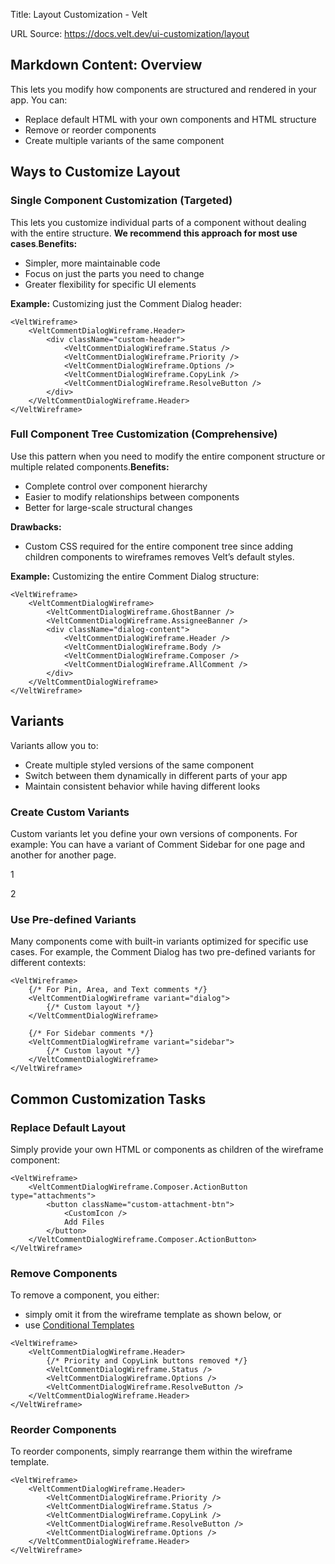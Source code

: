Title: Layout Customization - Velt

URL Source: https://docs.velt.dev/ui-customization/layout

Markdown Content:
Overview
--------

This lets you modify how components are structured and rendered in your app. You can:

*   Replace default HTML with your own components and HTML structure
*   Remove or reorder components
*   Create multiple variants of the same component

Ways to Customize Layout
------------------------

### Single Component Customization (Targeted)

This lets you customize individual parts of a component without dealing with the entire structure. **We recommend this approach for most use cases**.**Benefits:**

*   Simpler, more maintainable code
*   Focus on just the parts you need to change
*   Greater flexibility for specific UI elements

**Example:** Customizing just the Comment Dialog header:

```
<VeltWireframe>
    <VeltCommentDialogWireframe.Header>
        <div className="custom-header">
            <VeltCommentDialogWireframe.Status />
            <VeltCommentDialogWireframe.Priority />
            <VeltCommentDialogWireframe.Options />
            <VeltCommentDialogWireframe.CopyLink />
            <VeltCommentDialogWireframe.ResolveButton />
        </div>
    </VeltCommentDialogWireframe.Header>
</VeltWireframe>
```

### Full Component Tree Customization (Comprehensive)

Use this pattern when you need to modify the entire component structure or multiple related components.**Benefits:**

*   Complete control over component hierarchy
*   Easier to modify relationships between components
*   Better for large-scale structural changes

**Drawbacks:**

*   Custom CSS required for the entire component tree since adding children components to wireframes removes Velt’s default styles.

**Example:** Customizing the entire Comment Dialog structure:

```
<VeltWireframe>
    <VeltCommentDialogWireframe>
        <VeltCommentDialogWireframe.GhostBanner />
        <VeltCommentDialogWireframe.AssigneeBanner />
        <div className="dialog-content">
            <VeltCommentDialogWireframe.Header />
            <VeltCommentDialogWireframe.Body />
            <VeltCommentDialogWireframe.Composer />
            <VeltCommentDialogWireframe.AllComment />
        </div>
    </VeltCommentDialogWireframe>
</VeltWireframe>
```

Variants
--------

Variants allow you to:

*   Create multiple styled versions of the same component
*   Switch between them dynamically in different parts of your app
*   Maintain consistent behavior while having different looks

### Create Custom Variants

Custom variants let you define your own versions of components. For example: You can have a variant of Comment Sidebar for one page and another for another page.

1

2

### Use Pre-defined Variants

Many components come with built-in variants optimized for specific use cases. For example, the Comment Dialog has two pre-defined variants for different contexts:

```
<VeltWireframe>
    {/* For Pin, Area, and Text comments */}
    <VeltCommentDialogWireframe variant="dialog">
        {/* Custom layout */}
    </VeltCommentDialogWireframe>

    {/* For Sidebar comments */}
    <VeltCommentDialogWireframe variant="sidebar">
        {/* Custom layout */}
    </VeltCommentDialogWireframe>
</VeltWireframe>
```

Common Customization Tasks
--------------------------

### Replace Default Layout

Simply provide your own HTML or components as children of the wireframe component:

```
<VeltWireframe>
    <VeltCommentDialogWireframe.Composer.ActionButton type="attachments">
        <button className="custom-attachment-btn">
            <CustomIcon />
            Add Files
        </button>
    </VeltCommentDialogWireframe.Composer.ActionButton>
</VeltWireframe>
```

### Remove Components

To remove a component, you either:

*   simply omit it from the wireframe template as shown below, or
*   use [Conditional Templates](https://docs.velt.dev/ui-customization/conditional-templates)

```
<VeltWireframe>
    <VeltCommentDialogWireframe.Header>
        {/* Priority and CopyLink buttons removed */}
        <VeltCommentDialogWireframe.Status />
        <VeltCommentDialogWireframe.Options />
        <VeltCommentDialogWireframe.ResolveButton />
    </VeltCommentDialogWireframe.Header>
</VeltWireframe>
```

### Reorder Components

To reorder components, simply rearrange them within the wireframe template.

```
<VeltWireframe>
    <VeltCommentDialogWireframe.Header>
        <VeltCommentDialogWireframe.Priority />
        <VeltCommentDialogWireframe.Status />
        <VeltCommentDialogWireframe.CopyLink />
        <VeltCommentDialogWireframe.ResolveButton />
        <VeltCommentDialogWireframe.Options />
    </VeltCommentDialogWireframe.Header>
</VeltWireframe>
```

